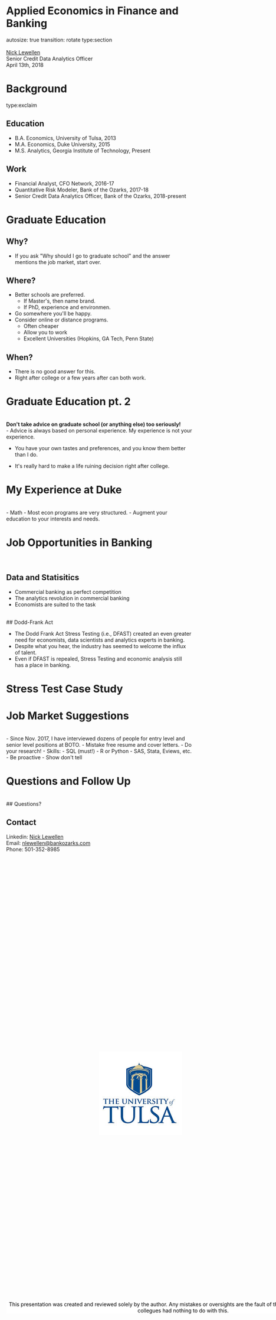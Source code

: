 <style>
.footer {
    color: black;
    background: white;
    position: fixed;
    top: 90%;
    text-align:center;
    width:100%;
}
.midcenter {
    position: fixed;
    top: 75%;
    left: 50%;
}
.small-code pre code {
  font-size: 1em;
}

.reveal h3 {
  word-wrap: normal;
  -moz-hyphens: none;
}
.reveal h1 {
  word-wrap: normal;
  -moz-hyphens: none;
}
.exclaim .reveal .state-background {
  background: white;
} 

.exclaim .reveal h1,
.exclaim .reveal h2,
.exclaim .reveal p {
  color: black;
}
.section .reveal .state-background {
    background: white;}
.section .reveal h1,
.section .reveal p {
    color: black;
    position: relative;
    top: 4%;}
</style>


Applied Economics in Finance and Banking 
========================================================
autosize: true
transition: rotate
type:section
<br>
<br>
<a href="https://www.linkedin.com/in/nick-lewellen-8b305472/">Nick Lewellen</a> <br>
Senior Credit Data Analytics Officer <br>
April 13th, 2018 <br>


<div class = "footer">This presentation was created and reviewed solely by the author.
Any mistakes or oversights are the fault of the author. Truly,
his employer and collegues had nothing to do with this.</div>

<div class="midcenter"><div style="margin-left:-0px;margin-top:-75px;"><img style="margin:0px; background-color:transparent; border:0px; box-shadow:none;" src="tulogo.jpg"></img></div></div>

Background
========================================================
type:exclaim

## Education

- B.A. Economics, University of Tulsa, 2013
- M.A. Economics, Duke University, 2015
- M.S. Analytics, Georgia Institute of Technology, Present

## Work

- Financial Analyst, CFO Network, 2016-17
- Quantitative Risk Modeler, Bank of the Ozarks, 2017-18
- Senior Credit Data Analytics Officer, Bank of the Ozarks, 2018-present

Graduate Education
========================================================

## Why?

- If you ask "Why should I go to graduate school" and the answer
mentions the job market, start over. 

## Where?

- Better schools are preferred. 
    - If Master's, then name brand.
    - If PhD, experience and environmen.
- Go somewhere you'll be happy. 
- Consider online or distance programs. 
    - Often cheaper
    - Allow you to work 
    - Excellent Universities (Hopkins, GA Tech, Penn State)

## When?

- There is no good answer for this. 
- Right after college or a few years after can both work. 

Graduate Education pt. 2
========================================================
<br>
<b>Don't take advice on graduate school (or anything else) too seriously!</b>
<br>
- Advice is always based on personal experience. My experience is not your experience.

- You have your own tastes and preferences, and you know them better than I do. 

- It's really hard to make a life ruining decision right after college. 

My Experience at Duke
========================================================
<br>
- Math
- Most econ programs are very structured.
- Augment your education to your interests and needs. 



Job Opportunities in Banking
========================================================
<br>

## Data and Statisitics 

- Commercial banking as perfect competition
- The analytics revolution in commercial banking
- Economists are suited to the task

<br>
## Dodd-Frank Act

- The Dodd Frank Act Stress Testing (i.e., DFAST) created an even greater need for 
economists, data scientists and analytics experts in banking.
- Despite what you hear, the industry has seemed to welcome the influx of talent.
- Even if DFAST is repealed, Stress Testing and economic analysis still has a place in
banking.

Stress Test Case Study
========================================================


Job Market Suggestions
========================================================
<br>
- Since Nov. 2017, I have interviewed dozens of people for entry
level and senior level positions at BOTO. 
- Mistake free resume and cover letters. 
- Do your research!
- Skills:
    - SQL (must!)
    - R or Python
    - SAS, Stata, Eviews, etc.
- Be proactive
- Show don't tell 


Questions and Follow Up
========================================================
<br>
## Questions?
<br>

## Contact

Linkedin: <a href="https://www.linkedin.com/in/nick-lewellen-8b305472/">Nick Lewellen</a> <br> 
Email: <a href="nlewellen@bankozarks.com">nlewellen@bankozarks.com</a> <br>
Phone: 501-352-8985 <br>
 
